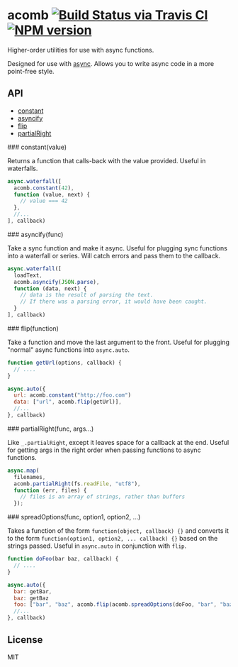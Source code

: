 # acomb  [![Build Status via Travis CI](https://travis-ci.org/aearly/acomb.svg)](https://travis-ci.org/aearly/acomb) [![NPM version](http://img.shields.io/npm/v/acomb.svg)](https://www.npmjs.org/package/acomb)

Higher-order utilities for use with async functions.

Designed for use with [async](https://github.com/caolan/async).  Allows you to write async code in a more point-free style.

## API

* [constant](#constant)
* [asyncify](#asyncify)
* [flip](#flip)
* [partialRight](#partialRight)

<a name="constant">
### constant(value)

Returns a function that calls-back with the value provided.  Useful in waterfalls.

```js
async.waterfall([
  acomb.constant(42),
  function (value, next) {
    // value === 42
  },
  //...
], callback)
```


<a name="asyncify">
### asyncify(func)

Take a sync function and make it async.  Useful for plugging sync functions into a waterfall or series.  Will catch errors and pass them to the callback.

```js
async.waterfall([
  loadText,
  acomb.asyncify(JSON.parse),
  function (data, next) {
    // data is the result of parsing the text.
    // If there was a parsing error, it would have been caught.
  }
], callback)
```


<a name="flip">
### flip(function)

Take a function and move the last argument to the front.  Useful for plugging "normal" async functions into `async.auto`.

```js
function getUrl(options, callback) {
  // ....
}

async.auto({
  url: acomb.constant("http://foo.com")
  data: ["url", acomb.flip(getUrl)],
  //...
}, callback)
```



<a name="partialRight">
### partialRight(func, args...)

Like `_.partialRight`, except it leaves space for a callback at the end.  Useful for getting args in the right order when passing functions to async functions.

```js
async.map(
  filenames,
  acomb.partialRight(fs.readFile, "utf8"),
  function (err, files) {
    // files is an array of strings, rather than buffers
  });
```


<a name="spreadOptions">
### spreadOptions(func, option1, option2, ...)

Takes a function of the form `function(object, callback) {}`  and converts it to the form `function(option1, option2, ... callback) {}` based on the strings passed.  Useful in `async.auto` in conjunction with `flip`.

```js
function doFoo(bar baz, callback) {
  // ....
}

async.auto({
  bar: getBar,
  baz: getBaz
  foo: ["bar", "baz", acomb.flip(acomb.spreadOptions(doFoo, "bar", "baz"))],
  //...
}, callback)
```



## License

MIT

